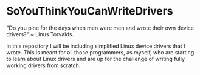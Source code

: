 # SoYouThinkYouCanWriteDrivers
"Do you pine for the days when men were men and wrote their own device drivers?" ~ Linus Torvalds.

In this repository I will be including simplified Linux device drivers that I wrote. This is meant for all those programmers, as myself, who are starting to learn about Linux drivers and are up for the challenge of writing fully working drivers from scratch.
 

